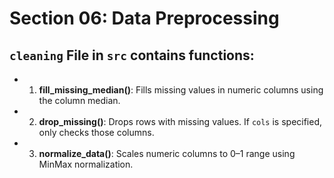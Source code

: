 # Section 06: Data Preprocessing 

## `cleaning` File in `src` contains functions:
- 1. **fill_missing_median()**: Fills missing values in numeric columns using the column median.
- 2. **drop_missing()**: Drops rows with missing values. If `cols` is specified, only checks those columns.
- 3. **normalize_data()**: Scales numeric columns to 0–1 range using MinMax normalization.



   
